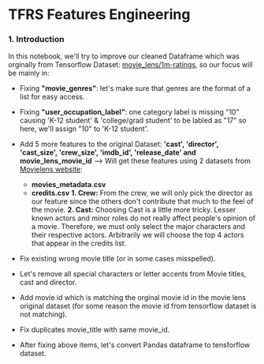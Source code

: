 
# TFRS Features Engineering

### 1. Introduction

In this notebook, we'll try to improve our cleaned Dataframe which was orginally from Tensorflow Dataset: [movie_lens/1m-ratings](https://www.tensorflow.org/datasets/catalog/movie_lens#movie_lens1m-ratings), so our focus will be mainly in: 

 * Fixing **"movie_genres"**: let's make sure that genres are the format of a list for easy access.
 * Fixing **"user_occupation_label"**: one category label is missing "10" causing 'K-12 student' & 'college/grad student' to be labled as "17" so here, we'll assign "10" to 'K-12 student'.
 * Add 5 more features to the original Dataset: **'cast', 'director', 'cast_size', 'crew_size', 'imdb_id', 'release_date' and movie_lens_movie_id** --> Will get these features using 2 datasets from [Movielens website](https://grouplens.org/datasets/movielens/):
   * **movies_metadata.csv**
   * **credits.csv**
     **1. Crew:** From the crew, we will only pick the director as our feature since the others don't contribute that much to the feel of the movie.
     **2. Cast:** Choosing Cast is a little more tricky. Lesser known actors and minor roles do not really affect people's opinion of a movie. Therefore, we must only select the major characters and their respective actors. Arbitrarily we will choose the top 4 actors that appear in the credits list.

 * Fix existing wrong movie title (or in some cases misspelled).
 * Let's remove all special characters or letter accents from Movie titles, cast and director.
 * Add movie id which is matching the orginal movie id in the movie lens original dataset (for some reason the movie id from tensorflow dataset is not matching).
 * Fix duplicates movie_title with same movie_id.
 * After fixing above items, let's convert Pandas dataframe to tensforflow dataset.
